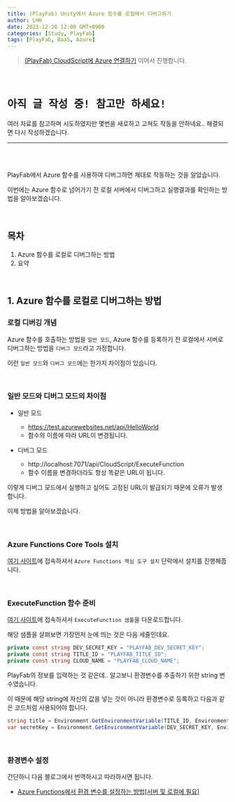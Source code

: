 ```yaml
---
title: (PlayFab) Unity에서 Azure 함수를 로컬에서 디버그하기
author: LHH
date: 2023-12-26 12:00 GMT+0900
categories: [Study, PlayFab]
tags: [PlayFab, BaaS, Azure]
---
```


> [(PlayFab) CloudScript에 Azure 연결하기]() 이어서 진행합니다.

<br>

# `아직 글 작성 중! 참고만 하세요!`
여러 자료를 참고하며 시도하였지만 몇번을 새로하고 고쳐도 작동을 안하네요.. 해결되면 다시 작성하겠습니다.

---

<br>
<br>

PlayFab에서 Azure 함수를 사용하여 디버그하면 제대로 작동하는 것을 알았습니다.

이번에는 Azure 함수로 넘어가기 전 로컬 서버에서 디버그하고 실행결과를 확인하는 방법을 알아보겠습니다.

<br>

## 목차
1. Azure 함수를 로컬로 디버그하는 방법
2. 요약

<br>

## 1. Azure 함수를 로컬로 디버그하는 방법
### 로컬 디버깅 개념
Azure 함수를 호출하는 방법을 `일반 모드`, Azure 함수를 등록하기 전 로컬에서 서버로 디버그하는 방법을 `디버그 모드`라고 가정합니다.

이런 `일반 모드`와 `디버그 모드`에는 한가지 차이점이 있습니다.

<br>

### 일반 모드와 디버그 모드의 차이점
- 일반 모드
    - https://test.azurewebsites.net/api/HelloWorld
    - 함수의 이름에 따라 URL이 변경됩니다.

- 디버그 모드
    - http://localhost:7071/api/CloudScript/ExecuteFunction
    - 함수 이름을 변경하더라도 항상 똑같은 URL이 됩니다.

이렇게 디버그 모드에서 실행하고 싶어도 고정된 URL이 발급되기 때문에 오류가 발생합니다. 

이제 방법을 알아보겠습니다.

<br>

### Azure Functions Core Tools 설치
[여기 사이트](https://learn.microsoft.com/ko-kr/azure/azure-functions/functions-run-local?tabs=windows%2Cisolated-process%2Cnode-v4%2Cpython-v2%2Chttp-trigger%2Ccontainer-apps&pivots=programming-language-csharp#install-the-azure-functions-core-tools)에 접속하셔서 `Azure Functions 핵심 도구 설치` 단락에서 설치를 진행해줍니다.

<br>

### ExecuteFunction 함수 준비
[여기 사이트](https://github.com/PlayFab/pf-af-devfuncs/blob/master/csharp/ExecuteFunction.cs)에 접속하셔서 `ExecuteFunction 샘플`을 다운로드합니다.

해당 샘플을 살펴보면 가장먼저 눈에 띄는 것은 다음 세줄인데요.
```cs
private const string DEV_SECRET_KEY = "PLAYFAB_DEV_SECRET_KEY";
private const string TITLE_ID = "PLAYFAB_TITLE_ID";
private const string CLOUD_NAME = "PLAYFAB_CLOUD_NAME";
```

PlayFab의 정보를 입력하는 것 같은데.. 알고보니 환경변수를 추출하기 위한 string 변수였습니다.

이 때문에 해당 string에 자신의 값을 넣는 것이 아니라 환경변수로 등록하고 다음과 같은 코드처럼 사용되어야 합니다.
```cs
string title = Environment.GetEnvironmentVariable(TITLE_ID, EnvironmentVariableTarget.Process);
var secretKey = Environment.GetEnvironmentVariable(DEV_SECRET_KEY, EnvironmentVariableTarget.Process);
```

<br>

### 환경변수 설정
간단하니 다음 블로그에서 번역하시고 따라하시면 됩니다.

- [Azure Functions에서 환경 변수를 설정하는 방법[서버 및 로컬에 필요]](https://playfab-master.com/azure-environment-variable)